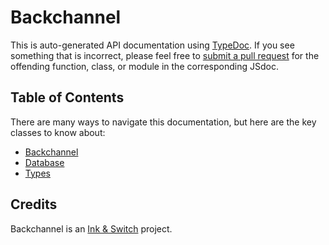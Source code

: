 # Backchannel

This is auto-generated API documentation using [TypeDoc](https://typedoc.org).
If you see something that is incorrect, please feel free to [submit a pull
request](https://github.com/inkandswitch/backchannel/) for the offending
function, class, or module in the corresponding JSdoc. 

## Table of Contents

There are many ways to navigate this documentation, but here are the key
classes to know about:

* [Backchannel](classes/backend_backchannel.backchannel.html)
* [Database](classes/backend_db.database.html)
* [Types](modules/backend_types.html)

## Credits

Backchannel is an [Ink & Switch](https://github.com/inkandswitch/) project.

